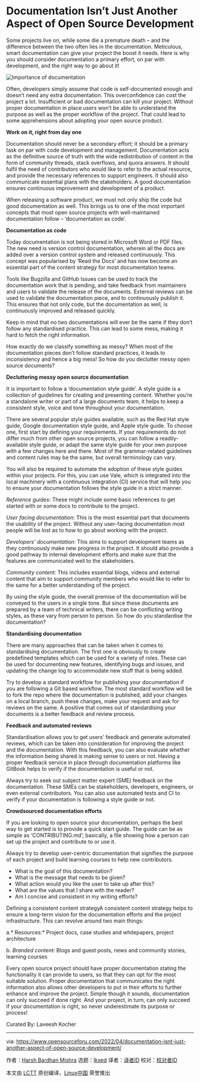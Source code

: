 [#]: subject: "Documentation Isn’t Just Another Aspect of Open Source Development"
[#]: via: "https://www.opensourceforu.com/2022/04/documentation-isnt-just-another-aspect-of-open-source-development/"
[#]: author: "Harsh Bardhan Mishra https://www.opensourceforu.com/author/harsh-bardhan-mishra/"
[#]: collector: "lkxed"
[#]: translator: "lkxed"
[#]: reviewer: " "
[#]: publisher: " "
[#]: url: " "

Documentation Isn’t Just Another Aspect of Open Source Development
======
Some projects live on, while some die a premature death – and the difference between the two often lies in the documentation. Meticulous, smart documentation can give your project the boost it needs. Here is why you should consider documentation a primary effort, on par with development, and the right way to go about it!

![Importance of documentation][1]

Often, developers simply assume that code is self-documented enough and doesn’t need any extra documentation. This overconfidence can cost the project a lot. Insufficient or bad documentation can kill your project. Without proper documentation in place users won’t be able to understand the purpose as well as the proper workflow of the project. That could lead to some apprehensions about adopting your open source product.

**Work on it, right from day one**

Documentation should never be a secondary effort; it should be a primary task on par with code development and management. Documentation acts as the definitive source of truth with the wide redistribution of content in the form of community threads, stack overflows, and quora answers. It should fulfil the need of contributors who would like to refer to the actual resource, and provide the necessary references to support engineers. It should also communicate essential plans with the stakeholders. A good documentation ensures continuous improvement and development of a product.

When releasing a software product, we must not only ship the code but good documentation as well. This brings us to one of the most important concepts that most open source projects with well-maintained documentation follow – ‘documentation as code’.

**Documentation as code**

Today documentation is not being stored in Microsoft Word or PDF files. The new need is version control documentation, wherein all the docs are added over a version control system and released continuously. This concept was popularised by ‘Read the Docs’ and has now become an essential part of the content strategy for most documentation teams.

Tools like Bugzilla and GitHub Issues can be used to track the documentation work that is pending, and take feedback from maintainers and users to validate the release of the documents. External reviews can be used to validate the documentation piece, and to continuously publish it. This ensures that not only code, but the documentation as well, is continuously improved and released quickly.

Keep in mind that no two documentations will ever be the same if they don’t follow any standardised practice. This can lead to some mess, making it hard to fetch the right information.

How exactly do we classify something as messy? When most of the documentation pieces don’t follow standard practices, it leads to inconsistency and hence a big mess! So how do you declutter messy open source documents?

**Decluttering messy open source documentation**

It is important to follow a ‘documentation style guide’. A style guide is a collection of guidelines for creating and presenting content. Whether you’re a standalone writer or part of a large documents team, it helps to keep a consistent style, voice and tone throughout your documentation.

There are several popular style guides available, such as the Red Hat style guide, Google documentation style guide, and Apple style guide. To choose one, first start by defining your requirements. If your requirements do not differ much from other open source projects, you can follow a readily-available style guide, or adapt the same style guide for your own purpose with a few changes here and there. Most of the grammar-related guidelines and content rules may be the same, but overall terminology can vary.

You will also be required to automate the adoption of these style guides within your projects. For this, you can use Vale, which is integrated into the local machinery with a continuous integration (CI) service that will help you to ensure your documentation follows the style guide in a strict manner.

*Reference guides:* These might include some basic references to get started with or some docs to contribute to the project.

*User facing documentation:* This is the most essential part that documents the usability of the project. Without any user-facing documentation most people will be lost as to how to go about working with the project.

*Developers’ documentation:* This aims to support development teams as they continuously make new progress in the project. It should also provide a good pathway to internal development efforts and make sure that the features are communicated well to the stakeholders.

*Community content:* This includes essential blogs, videos and external content that aim to support community members who would like to refer to the same for a better understanding of the project.

By using the style guide, the overall premise of the documentation will be conveyed to the users in a single tone. But since these documents are prepared by a team of technical writers, there can be conflicting writing styles, as these vary from person to person. So how do you standardise the documentation?

**Standardising documentation**

There are many approaches that can be taken when it comes to standardising documentation. The first one is obviously to create predefined templates which can be used for a variety of roles. These can be used for documenting new features, identifying bugs and issues, and updating the change log to accommodate new stuff that is being added.

Try to develop a standard workflow for publishing your documentation if you are following a Git based workflow. The most standard workflow will be to fork the repo where the documentation is published, add your changes on a local branch, push these changes, make your request and ask for reviews on the same. A positive that comes out of standardising your documents is a better feedback and review process.

**Feedback and automated reviews**

Standardisation allows you to get users’ feedback and generate automated reviews, which can be taken into consideration for improving the project and the documentation. With this feedback, you can also evaluate whether the information being shared is making sense to users or not. Having a proper feedback service in place through documentation platforms like GitBook helps to verify if the documentation is useful or not.

Always try to seek out subject matter expert (SME) feedback on the documentation. These SMEs can be stakeholders, developers, engineers, or even external contributors. You can also use automated tests and CI to verify if your documentation is following a style guide or not.

**Crowdsourced documentation efforts**

If you are looking to open source your documentation, perhaps the best way to get started is to provide a quick start guide. The guide can be as simple as ‘CONTRIBUTING.md’; basically, a file showing how a person can set up the project and contribute to or use it.

Always try to develop user-centric documentation that signifies the purpose of each project and build learning courses to help new contributors.

* What is the goal of this documentation?
* What is the message that needs to be given?
* What action would you like the user to take up after this?
* What are the values that I share with the reader?
* Am I concise and consistent in my writing efforts?

Defining a consistent content strategyA consistent content strategy helps to ensure a long-term vision for the documentation efforts and the project infrastructure. This can revolve around two main things:

a.* Resources:* Project docs, case studies and whitepapers, project architecture

b. *Branded content:* Blogs and guest posts, news and community stories, learning courses

Every open source project should have proper documentation stating the functionality it can provide to users, so that they can opt for the most suitable solution. Proper documentation that communicates the right information also allows other developers to put in their efforts to further enhance and improve the project. Simple though it sounds, documentation can only succeed if done right. And your project, in turn, can only succeed if your documentation is right, so never underestimate its purpose or process!

Curated By: Laveesh Kocher

--------------------------------------------------------------------------------

via: https://www.opensourceforu.com/2022/04/documentation-isnt-just-another-aspect-of-open-source-development/

作者：[Harsh Bardhan Mishra][a]
选题：[lkxed][b]
译者：[译者ID](https://github.com/译者ID)
校对：[校对者ID](https://github.com/校对者ID)

本文由 [LCTT](https://github.com/LCTT/TranslateProject) 原创编译，[Linux中国](https://linux.cn/) 荣誉推出

[a]: https://www.opensourceforu.com/author/harsh-bardhan-mishra/
[b]: https://github.com/lkxed
[1]: https://www.opensourceforu.com/wp-content/uploads/2022/03/Importance-of-documentation-696x477.jpg
